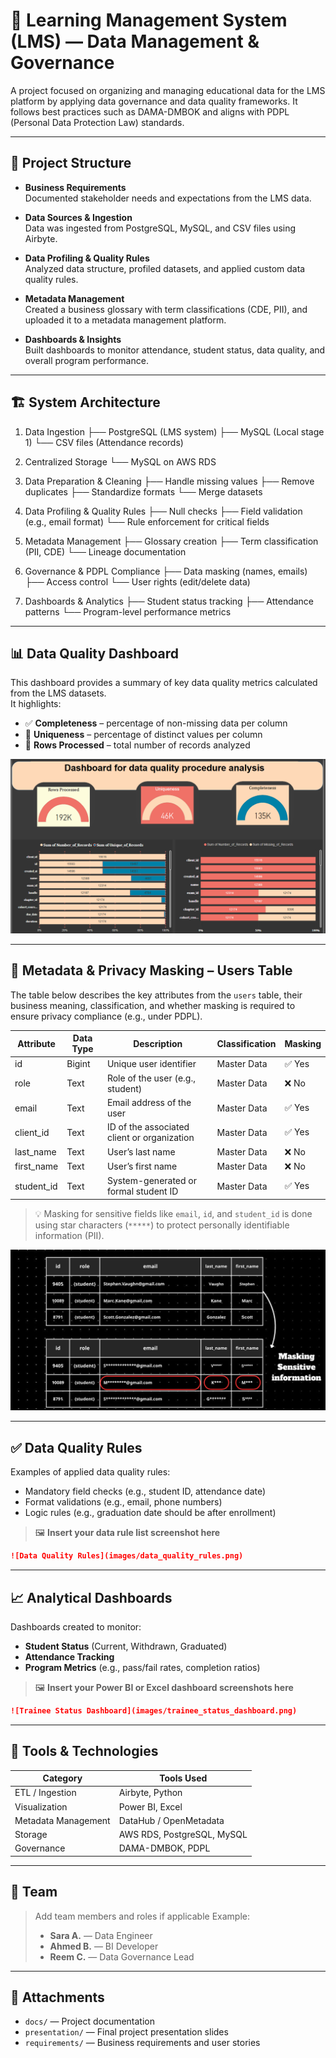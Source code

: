 # 🧠 Learning Management System (LMS) — Data Management & Governance

A project focused on organizing and managing educational data for the LMS platform by applying data governance and data quality frameworks. It follows best practices such as DAMA-DMBOK and aligns with PDPL (Personal Data Protection Law) standards.

---

## 📂 Project Structure

- **Business Requirements**  
  Documented stakeholder needs and expectations from the LMS data.

- **Data Sources & Ingestion**  
  Data was ingested from PostgreSQL, MySQL, and CSV files using Airbyte.

- **Data Profiling & Quality Rules**  
  Analyzed data structure, profiled datasets, and applied custom data quality rules.

- **Metadata Management**  
  Created a business glossary with term classifications (CDE, PII), and uploaded it to a metadata management platform.

- **Dashboards & Insights**  
  Built dashboards to monitor attendance, student status, data quality, and overall program performance.

---
## 🏗️ System Architecture

1. Data Ingestion
   ├── PostgreSQL (LMS system)
   ├── MySQL (Local stage 1)
   └── CSV files (Attendance records)

2. Centralized Storage
   └── MySQL on AWS RDS

3. Data Preparation & Cleaning
   ├── Handle missing values
   ├── Remove duplicates
   ├── Standardize formats
   └── Merge datasets

4. Data Profiling & Quality Rules
   ├── Null checks
   ├── Field validation (e.g., email format)
   └── Rule enforcement for critical fields

5. Metadata Management
   ├── Glossary creation
   ├── Term classification (PII, CDE)
   └── Lineage documentation

6. Governance & PDPL Compliance
   ├── Data masking (names, emails)
   ├── Access control
   └── User rights (edit/delete data)

7. Dashboards & Analytics
   ├── Student status tracking
   ├── Attendance patterns
   └── Program-level performance metrics


---

## 📊 Data Quality Dashboard

This dashboard provides a summary of key data quality metrics calculated from the LMS datasets.  
It highlights:

- ✅ **Completeness** – percentage of non-missing data per column  
- 🔁 **Uniqueness** – percentage of distinct values per column  
- 📄 **Rows Processed** – total number of records analyzed  

![Data Quality Dashboard](https://raw.githubusercontent.com/SehamSalman/Stage-2/main/images/Data%20quality%20Dashboard.png)

---

## 📘 Metadata & Privacy Masking – Users Table

The table below describes the key attributes from the `users` table, their business meaning, classification, and whether masking is required to ensure privacy compliance (e.g., under PDPL).

| **Attribute**  | **Data Type** | **Description**                                | **Classification** | **Masking** |
|----------------|---------------|------------------------------------------------|---------------------|-------------|
| id             | Bigint        | Unique user identifier                         | Master Data         | ✅ Yes       |
| role           | Text          | Role of the user (e.g., student)               | Master Data         | ❌ No        |
| email          | Text          | Email address of the user                      | Master Data         | ✅ Yes       |
| client_id      | Text          | ID of the associated client or organization    | Master Data         | ✅ Yes       |
| last_name      | Text          | User’s last name                               | Master Data         | ❌ No        |
| first_name     | Text          | User’s first name                              | Master Data         | ❌ No        |
| student_id     | Text          | System-generated or formal student ID          | Master Data         | ✅ Yes       |

> 💡 Masking for sensitive fields like `email`, `id`, and `student_id` is done using star characters (`*****`) to protect personally identifiable information (PII).

![Data Masking Example](https://raw.githubusercontent.com/SehamSalman/Stage-2/main/images/Masking%20Example.png)


---

## ✅ Data Quality Rules

Examples of applied data quality rules:

* Mandatory field checks (e.g., student ID, attendance date)
* Format validations (e.g., email, phone numbers)
* Logic rules (e.g., graduation date should be after enrollment)

> 🖼️ **Insert your data rule list screenshot here**

```markdown
![Data Quality Rules](images/data_quality_rules.png)
```

---

## 📈 Analytical Dashboards

Dashboards created to monitor:

* **Student Status** (Current, Withdrawn, Graduated)
* **Attendance Tracking**
* **Program Metrics** (e.g., pass/fail rates, completion ratios)

> 🖼️ **Insert your Power BI or Excel dashboard screenshots here**

```markdown
![Trainee Status Dashboard](images/trainee_status_dashboard.png)
```

---

## 🧰 Tools & Technologies

| Category            | Tools Used                 |
| ------------------- | -------------------------- |
| ETL / Ingestion     | Airbyte, Python            |
| Visualization       | Power BI, Excel            |
| Metadata Management | DataHub / OpenMetadata     |
| Storage             | AWS RDS, PostgreSQL, MySQL |
| Governance          | DAMA-DMBOK, PDPL           |

---

## 👥 Team

> Add team members and roles if applicable
> Example:
>
> * **Sara A.** — Data Engineer
> * **Ahmed B.** — BI Developer
> * **Reem C.** — Data Governance Lead

---

## 📎 Attachments

* `docs/` — Project documentation
* `presentation/` — Final project presentation slides
* `requirements/` — Business requirements and user stories


